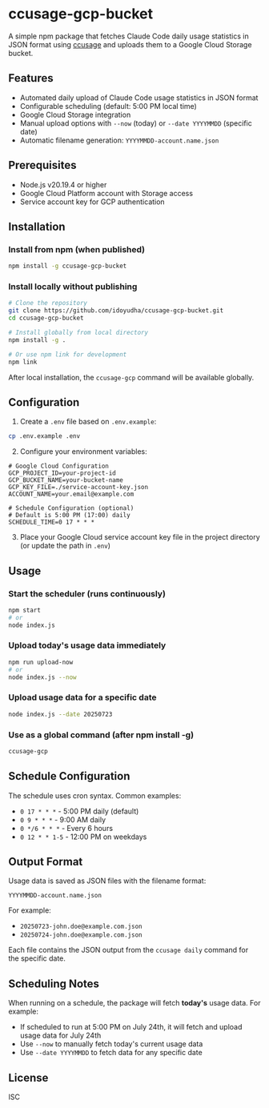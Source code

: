 # ccusage-gcp-bucket

A simple npm package that fetches Claude Code daily usage statistics in JSON format using [ccusage](https://www.npmjs.com/package/ccusage) and uploads them to a Google Cloud Storage bucket.

## Features

- Automated daily upload of Claude Code usage statistics in JSON format
- Configurable scheduling (default: 5:00 PM local time)
- Google Cloud Storage integration
- Manual upload options with `--now` (today) or `--date YYYYMMDD` (specific date)
- Automatic filename generation: `YYYYMMDD-account.name.json`

## Prerequisites

- Node.js v20.19.4 or higher
- Google Cloud Platform account with Storage access
- Service account key for GCP authentication

## Installation

### Install from npm (when published)

```bash
npm install -g ccusage-gcp-bucket
```

### Install locally without publishing

```bash
# Clone the repository
git clone https://github.com/idoyudha/ccusage-gcp-bucket.git
cd ccusage-gcp-bucket

# Install globally from local directory
npm install -g .

# Or use npm link for development
npm link
```

After local installation, the `ccusage-gcp` command will be available globally.

## Configuration

1. Create a `.env` file based on `.env.example`:

```bash
cp .env.example .env
```

2. Configure your environment variables:

```env
# Google Cloud Configuration
GCP_PROJECT_ID=your-project-id
GCP_BUCKET_NAME=your-bucket-name
GCP_KEY_FILE=./service-account-key.json
ACCOUNT_NAME=your.email@example.com

# Schedule Configuration (optional)
# Default is 5:00 PM (17:00) daily
SCHEDULE_TIME=0 17 * * *
```

3. Place your Google Cloud service account key file in the project directory (or update the path in `.env`)

## Usage

### Start the scheduler (runs continuously)

```bash
npm start
# or
node index.js
```

### Upload today's usage data immediately

```bash
npm run upload-now
# or
node index.js --now
```

### Upload usage data for a specific date

```bash
node index.js --date 20250723
```

### Use as a global command (after npm install -g)

```bash
ccusage-gcp
```

## Schedule Configuration

The schedule uses cron syntax. Common examples:

- `0 17 * * *` - 5:00 PM daily (default)
- `0 9 * * *` - 9:00 AM daily
- `0 */6 * * *` - Every 6 hours
- `0 12 * * 1-5` - 12:00 PM on weekdays

## Output Format

Usage data is saved as JSON files with the filename format:
```
YYYYMMDD-account.name.json
```

For example:
- `20250723-john.doe@example.com.json`
- `20250724-john.doe@example.com.json`

Each file contains the JSON output from the `ccusage daily` command for the specific date.

## Scheduling Notes

When running on a schedule, the package will fetch **today's** usage data. For example:
- If scheduled to run at 5:00 PM on July 24th, it will fetch and upload usage data for July 24th
- Use `--now` to manually fetch today's current usage data
- Use `--date YYYYMMDD` to fetch data for any specific date

## License

ISC